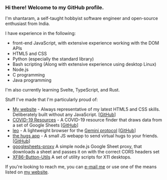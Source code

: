 ### Hi there! Welcome to my GitHub profile.

I'm shantaram, a self-taught hobbyist software engineer and open-source enthusiast from India.

I have experience in the following:
* front-end JavaScript, with extensive experience working with the DOM APIs
* HTML5 and CSS
* Python (especially the standard library)
* Bash scripting (Along with extensive experience using desktop Linux)
* Node.js
* C programming
* Java programming

I'm also currently learning Svelte, TypeScript, and Rust.

Stuff I've made that I'm particularly proud of:
* [My website](https://shantaram.xyz) - Always representative of my latest HTML5 and CSS skills. Deliberately built without any JavaScript. \[[GitHub](https://github.com/shantaram3013/newsite)\]
* [COVID-19 Resources](https://shantaram3013.github.io/covid19-resource-site) - A COVID-19 resource finder that draws data from a set of Google Sheets \[[GitHub](https://github.com/shantaram3013/covid19-resource-site)\]
* [leo](https://pypi.org/project/leo-gmi/) - A lightweight browser for the [Gemini protocol](https://gemini.circumlunar.space/) \[[GitHub](https://github.com/shantaram3013/leo)\]
* [the hugs app](https://shantaram.xyz/hugs) - A small JS webapp to send virtual hugs to your friends. \[[GitHub](https://github.com/shantaram3013/hugs)\]
* [googlesheets-proxy](https://github.com/shantaram3013/googlesheets-proxy) A simple node.js Google Sheet proxy, that downloads a sheet and passes it on with the correct CORS headers set
* [XF86-Button-Utils](https://github.com/shantaram3013/XF86-Button-Utils) A set of utility scripts for X11 desktops.

If you're looking to reach me, you can [e-mail me](mailto:me@shantaram.xyz) or use one of the means listed on [my website](https://shantaram.xyz/contact/).
<!--
**shantaram3013/shantaram3013** is a ✨ _special_ ✨ repository because its `README.md` (this file) appears on your GitHub profile.

Here are some ideas to get you started:

- 🔭 I’m currently working on ...
- 🌱 I’m currently learning ...
- 👯 I’m looking to collaborate on ...
- 🤔 I’m looking for help with ...
- 💬 Ask me about ...
- 📫 How to reach me: ...
- 😄 Pronouns: ...
- ⚡ Fun fact: ...
-->
